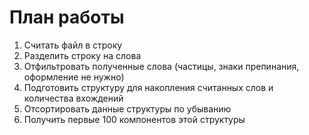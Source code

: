 # План работы

1. Считать файл в строку
2. Разделить строку на слова
3. Отфильтровать полученные слова (частицы, знаки препинания, оформление не нужно)
4. Подготовить структуру для накопления считанных слов и количества вхождений
5. Отсортировать данные структуры по убыванию
6. Получить первые 100 компонентов этой структуры